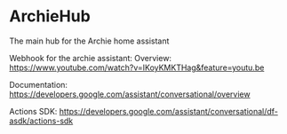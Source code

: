 # ArchieHub
The main hub for the Archie home assistant

Webhook for the archie assistant:
Overview:
https://www.youtube.com/watch?v=IKoyKMKTHag&feature=youtu.be

Documentation:
https://developers.google.com/assistant/conversational/overview

Actions SDK:
https://developers.google.com/assistant/conversational/df-asdk/actions-sdk